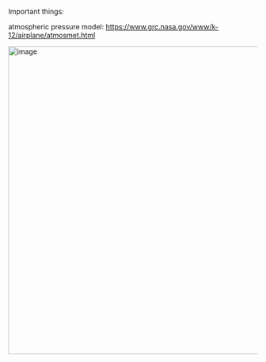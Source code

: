 Important things:

atmospheric pressure model: https://www.grc.nasa.gov/www/k-12/airplane/atmosmet.html

<img width="898" height="622" alt="image" src="https://github.com/user-attachments/assets/9e00a59f-8831-441d-8c55-99e8afbee6bb" />

